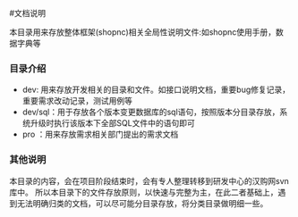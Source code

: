 #文档说明

本目录用来存放整体框架(shopnc)相关全局性说明文件:如shopnc使用手册，数据字典等

### 目录介绍

+ dev: 用来存放开发相关的目录和文件。如接口说明文档，重要bug修复记录，重要需求改动记录，测试用例等
+ dev/sql：用于存放各个版本变更数据库的sql语句，按照版本分目录存放，系统升级时执行该版本下全部SQL文件中的语句即可
+ pro ：用来存放需求相关部门提出的需求文档


### 其他说明
本目录的内容，会在项目阶段结束时，会有专人整理转移到研发中心的汉购网svn库中。
所以本目录下的文件存放原则，以快速与完整为主，在此二者基础上，遇到无法明确归类的文档，可以尽可能分目录存放，将分类目录做明细一些。
